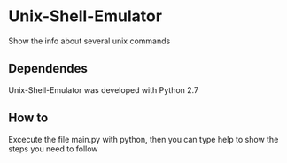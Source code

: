 Unix-Shell-Emulator
===================

Show the info about several unix commands

## Dependendes
Unix-Shell-Emulator was developed with Python 2.7

## How to
Excecute the file main.py with python, then you can type help to show the steps you need to follow